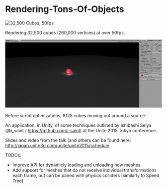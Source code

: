 # Rendering-Tons-Of-Objects

![32,500 Cubes, 50fps](https://raw.githubusercontent.com/sylistine/Rendering-Tons-Of-Objects/master/Examples/example2.gif)

Rendering 32,500 cubes (260,000 vertices) at over 50fps.

![Pre-optimization spherical explosion, 8125 Cubes](https://raw.githubusercontent.com/sylistine/Rendering-Tons-Of-Objects/master/Examples/example1.gif)

Before script optimizations, 8125 cubes moving out around a source.

An application, in Unity, of some techniques outlined by
Ishibashi Seiya (@i_saint / https://github.com/i-saint)
at the Unite 2015 Tokyo conference.

Slides and video from the talk (and others can be found here:
http://japan.unity3d.com/unite/unite2015/schedule

TODOs:
- Improve API for dynamicly loading and unloading new meshes
- Add support for meshes that do not receive individual transformations each frame, but can be paired with physics colliders (similarly to Speed Tree)
